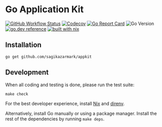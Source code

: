 # Go Application Kit

[![GitHub Workflow Status](https://img.shields.io/github/workflow/status/sagikazarmark/appkit/CI?style=flat-square)](https://github.com/sagikazarmark/appkit/actions?query=workflow%3ACI)
[![Codecov](https://img.shields.io/codecov/c/github/sagikazarmark/appkit?style=flat-square)](https://codecov.io/gh/sagikazarmark/appkit)
[![Go Report Card](https://goreportcard.com/badge/github.com/sagikazarmark/appkit?style=flat-square)](https://goreportcard.com/report/github.com/sagikazarmark/appkit)
![Go Version](https://img.shields.io/badge/go%20version-%3E=1.13-61CFDD.svg?style=flat-square)
[![go.dev reference](https://img.shields.io/badge/go.dev-reference-007d9c?logo=go&logoColor=white&style=flat-square)](https://pkg.go.dev/mod/github.com/sagikazarmark/appkit)
[![built with nix](https://img.shields.io/badge/builtwith-nix-7d81f7?style=flat-square)](https://builtwithnix.org)


## Installation

```shell
go get github.com/sagikazarmark/appkit
```


## Development

When all coding and testing is done, please run the test suite:

```shell
make check
```

For the best developer experience, install [Nix](https://builtwithnix.org/) and [direnv](https://direnv.net/).

Alternatively, install Go manually or using a package manager. Install the rest of the dependencies by running `make deps`.
